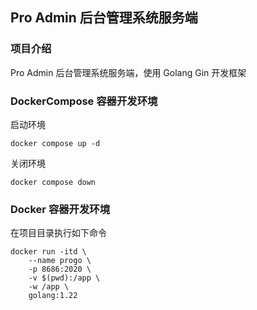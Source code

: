 ## Pro Admin 后台管理系统服务端

### 项目介绍
Pro Admin 后台管理系统服务端，使用 Golang Gin 开发框架

### DockerCompose 容器开发环境
启动环境
```
docker compose up -d
```
关闭环境
```
docker compose down
```


### Docker 容器开发环境
在项目目录执行如下命令
```
docker run -itd \
    --name progo \
    -p 8686:2020 \
    -v $(pwd):/app \
    -w /app \
    golang:1.22
```
